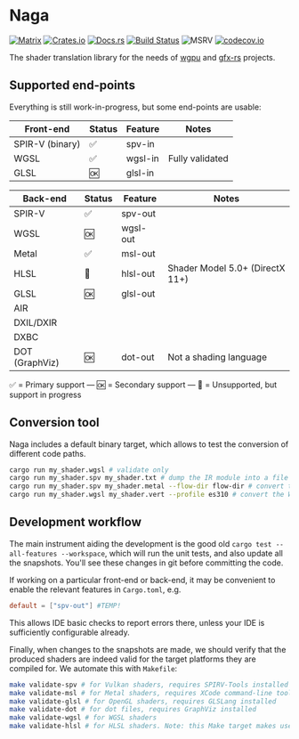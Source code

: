 # Naga

[![Matrix](https://img.shields.io/badge/Matrix-%23naga%3Amatrix.org-blueviolet.svg)](https://matrix.to/#/#naga:matrix.org)
[![Crates.io](https://img.shields.io/crates/v/naga.svg?label=naga)](https://crates.io/crates/naga)
[![Docs.rs](https://docs.rs/naga/badge.svg)](https://docs.rs/naga)
[![Build Status](https://github.com/gfx-rs/naga/workflows/pipeline/badge.svg)](https://github.com/gfx-rs/naga/actions)
![MSRV](https://img.shields.io/badge/rustc-1.43+-blue.svg)
[![codecov.io](https://codecov.io/gh/gfx-rs/naga/branch/master/graph/badge.svg?token=9VOKYO8BM2)](https://codecov.io/gh/gfx-rs/naga)

The shader translation library for the needs of [wgpu](https://github.com/gfx-rs/wgpu) and [gfx-rs](https://github.com/gfx-rs/gfx) projects.

## Supported end-points

Everything is still work-in-progress, but some end-points are usable:

Front-end       |       Status       | Feature | Notes |
--------------- | ------------------ | ------- | ----- |
SPIR-V (binary) | :white_check_mark: | spv-in  |       |
WGSL            | :white_check_mark: | wgsl-in | Fully validated |
GLSL            | :ok:               | glsl-in | |

Back-end        |       Status       | Feature  | Notes |
--------------- | ------------------ | -------- | ----- |
SPIR-V          | :white_check_mark: | spv-out  |       |
WGSL            | :ok:               | wgsl-out |       |
Metal           | :white_check_mark: | msl-out  |       |
HLSL            | :construction:     | hlsl-out | Shader Model 5.0+ (DirectX 11+) |
GLSL            | :ok:               | glsl-out |       |
AIR             |                    |          |       |
DXIL/DXIR       |                    |          |       |
DXBC            |                    |          |       |
DOT (GraphViz)  | :ok:               | dot-out  | Not a shading language |

:white_check_mark: = Primary support — :ok: = Secondary support — :construction: = Unsupported, but support in progress

## Conversion tool

Naga includes a default binary target, which allows to test the conversion of different code paths.
```bash
cargo run my_shader.wgsl # validate only
cargo run my_shader.spv my_shader.txt # dump the IR module into a file
cargo run my_shader.spv my_shader.metal --flow-dir flow-dir # convert the SPV to Metal, also dump the SPIR-V flow graph to `flow-dir`
cargo run my_shader.wgsl my_shader.vert --profile es310 # convert the WGSL to GLSL vertex stage under ES 3.20 profile
```

## Development workflow

The main instrument aiding the development is the good old `cargo test --all-features --workspace`,
which will run the unit tests, and also update all the snapshots. You'll see these
changes in git before committing the code.

If working on a particular front-end or back-end, it may be convenient to
enable the relevant features in `Cargo.toml`, e.g.
```toml
default = ["spv-out"] #TEMP!
```
This allows IDE basic checks to report errors there, unless your IDE is sufficiently configurable already.

Finally, when changes to the snapshots are made, we should verify that the produced shaders
are indeed valid for the target platforms they are compiled for. We automate this with `Makefile`:
```bash
make validate-spv # for Vulkan shaders, requires SPIRV-Tools installed
make validate-msl # for Metal shaders, requires XCode command-line tools installed
make validate-glsl # for OpenGL shaders, requires GLSLang installed
make validate-dot # for dot files, requires GraphViz installed
make validate-wgsl # for WGSL shaders
make validate-hlsl # for HLSL shaders. Note: this Make target makes use of the "sh" shell. This is not the default shell in Windows.
```
